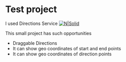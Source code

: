# Test project
I used Directions Service [![N|Solid](https://www.gstatic.com/images/branding/product/1x/maps_32dp.png)](https://developers.google.com/maps/documentation/javascript/directions?hl=en)

This small project has such opportunities

  - Draggable Directions
  - It can show geo coordinates of start and end points
  - It can show geo coordinates of direction points

